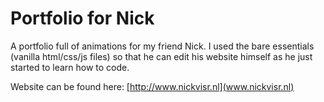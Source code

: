 # Portfolio for Nick

A portfolio full of animations for my friend Nick. I used the bare essentials (vanilla html/css/js files) so that he can edit his website himself as he just started to learn how to code.

Website can be found here:
[http://www.nickvisr.nl](www.nickvisr.nl)
